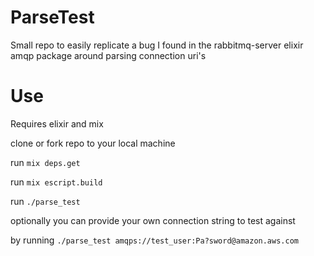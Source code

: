 # ParseTest

Small repo to easily replicate a bug I found in the rabbitmq-server elixir amqp package around parsing connection uri's

# Use

Requires elixir and mix

clone or fork repo to your local machine

run `mix deps.get`

run `mix escript.build`

run `./parse_test` 

optionally you can provide your own connection string to test against

by running `./parse_test amqps://test_user:Pa?sword@amazon.aws.com`

